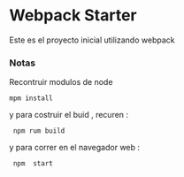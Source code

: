 # Webpack Starter

Este es el proyecto inicial utilizando webpack
 ### Notas 
 Recontruir modulos de node  
 ```
 mpm install
 ```
 y para costruir el buid , recuren :
```
 npm rum build
````
 y para correr en el navegador web :
```
 npm  start
```




